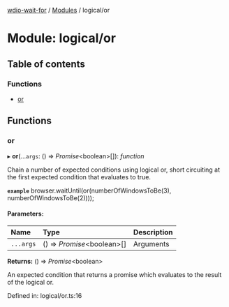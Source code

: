 [wdio-wait-for](../README.md) / [Modules](../modules.md) / logical/or

# Module: logical/or

## Table of contents

### Functions

- [or](logical_or.md#or)

## Functions

### or

▸ **or**(...`args`: () => *Promise*<boolean\>[]): *function*

Chain a number of expected conditions using logical or, short circuiting
at the first expected condition that evaluates to true.

**`example`** 
browser.waitUntil(or(numberOfWindowsToBe(3), numberOfWindowsToBe(2))));

#### Parameters:

| Name | Type | Description |
| :------ | :------ | :------ |
| `...args` | () => *Promise*<boolean\>[] | Arguments |

**Returns:** () => *Promise*<boolean\>

An expected condition that returns a promise which
    evaluates to the result of the logical or.

Defined in: logical/or.ts:16
